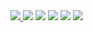 <a href="https://www.djangoproject.com)">
  <img src="https://img.shields.io/badge/Django-092E20?style=flat-square&logo=Djnago&logoColor=white"/>
</a>
<img src="https://img.shields.io/badge/Django-092E20?style=flat-square&logo=Django&logoColor=white"/> <img src="https://img.shields.io/badge/FastAPI-009688?style=flat-square&logo=FastAPI&logoColor=white"/> <img src="https://img.shields.io/badge/Python-3776AB?style=flat-square&logo=Python&logoColor=white"/> <img src="https://img.shields.io/badge/Amazon-FF9900?style=flat-square&logo=Amazon&logoColor=white"/>
<img src="https://img.shields.io/badge/Docker-2496ED?style=flat-square&logo=Docker&logoColor=white"/>
